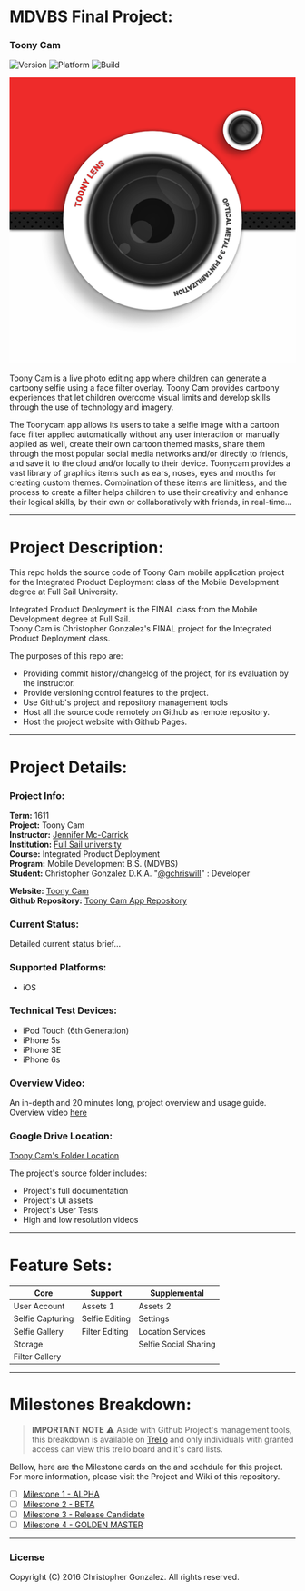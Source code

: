 # MDVBS Final Project:

### Toony Cam 

![Version](https://img.shields.io/badge/version-0.1.1-blue.svg?style=flat )
![Platform](https://img.shields.io/badge/platform-iOS-blue.svg?style=flat )
![Build](https://img.shields.io/badge/build-passing-brightgreen.svg?style=flat )

![Toony Cam](https://github.com/gchriswill/toonycam/blob/master/toonycam_icon_small.png?raw=true)

Toony Cam is a live photo editing app where children can generate a cartoony selfie using a face filter overlay. 
Toony Cam provides cartoony experiences that let children overcome visual limits and develop skills through the use of technology and imagery.

The Toonycam app allows its users to take a selfie image with a cartoon face filter applied automatically without any user interaction or manually applied as well, create their own cartoon themed masks, share them through the most popular social media networks and/or directly to friends, and save it to the cloud and/or locally to their device. Toonycam provides a vast library of graphics items such as ears, noses, eyes and mouths for creating custom themes. Combination of these items are limitless, and the process to create a filter helps children to use their creativity and enhance their logical skills, by their own or collaboratively with friends, in real-time...

---

# Project Description:

This repo holds the source code of Toony Cam mobile application project for the Integrated Product Deployment class of the Mobile Development degree at Full Sail University. 

Integrated Product Deployment is the FINAL class from the Mobile Development degree at Full Sail.  
Toony Cam is Christopher Gonzalez's FINAL project for the Integrated Product Deployment class.

The purposes of this repo are:

- Providing commit history/changelog of the project, for its evaluation by the instructor.
- Provide versioning control features to the project.
- Use Github's project and repository management tools
- Host all the source code remotely on Github as remote repository.
- Host the project website with Github Pages.

---

# Project Details:

### Project Info:

**Term:** 1611  
**Project:** Toony Cam  
**Instructor:** [Jennifer Mc-Carrick](#)  
**Institution:** [Full Sail university](http://www.fullsail.edu)  
**Course:** Integrated Product Deployment  
**Program:** Mobile Development B.S. (MDVBS)  
**Student:** Christopher Gonzalez D.K.A. "[@gchriswill](https://github.com/gchriswill)" : Developer  

**Website:** [Toony Cam](https://www.toonycam.com)  
**Github Repository:** [Toony Cam App Repository](#)  


### Current Status:

Detailed current status brief...

### Supported Platforms:

- iOS

### Technical Test Devices:

- iPod Touch (6th Generation)
- iPhone 5s
- iPhone SE
- iPhone 6s

### Overview Video:

An in-depth and 20 minutes long, project overview and usage guide.
Overview video [here](#)

### Google Drive Location:

[Toony Cam's Folder Location](https://drive.google.com/drive/u/0/folders/0B7ReMDLGCLolT3Q4OW5HRTE0eU0)  

The project's source folder includes:

- Project's full documentation
- Project's UI assets
- Project's User Tests
- High and low resolution videos

---

# Feature Sets:

| Core              | Support           | Supplemental            |
| -------------     | -------------     | -------------           |
| User Account      | Assets 1          | Assets 2                |
| Selfie Capturing  | Selfie Editing    | Settings                |
| Selfie Gallery    | Filter Editing    | Location Services       |
| Storage           |                   | Selfie Social Sharing   |
| Filter Gallery    |

---

# Milestones Breakdown:

> **IMPORTANT NOTE** :warning: Aside with Github Project's management tools, this breakdown is available on [Trello](https://trello.com/b/YbKrcHcG/1611-ipy-final) and only individuals with granted access can view this trello board and it's card lists.

Bellow, here are the Milestone cards on the and scehdule for this project. For more information, please visit the Project and Wiki of this repository.

- [ ] [Milestone 1 - ALPHA](https://github.com/gchriswill/1611-IPY-FINAL/milestone/1)
- [ ] [Milestone 2 - BETA](https://github.com/gchriswill/1611-IPY-FINAL/milestone/2)
- [ ] [Milestone 3 - Release Candidate](https://github.com/gchriswill/1611-IPY-FINAL/milestone/3)
- [ ] [Milestone 4 - GOLDEN MASTER](https://github.com/gchriswill/1611-IPY-FINAL/milestone/4)

---

### License

Copyright (C) 2016 Christopher Gonzalez. All rights reserved.
